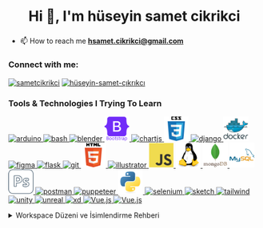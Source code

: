 <h1 align="center">Hi 👋, I'm hüseyin samet cikrikci</h1>
<h3 align="center"></h3>

- 📫 How to reach me **hsamet.cikrikci@gmail.com**

<h3 align="left">Connect with me:</h3>
<p align="left">
    <a href="https://codepen.io/sametcikrikci" target="blank"><img align="center"
            src="https://raw.githubusercontent.com/rahuldkjain/github-profile-readme-generator/master/src/images/icons/Social/codepen.svg"
            alt="sametcikrikci" height="30" width="40" /></a>
    <a href="https://linkedin.com/in/hüseyin-samet-çıkrıkcı" target="blank"><img align="center"
            src="https://raw.githubusercontent.com/rahuldkjain/github-profile-readme-generator/master/src/images/icons/Social/linked-in-alt.svg"
            alt="hüseyin-samet-çıkrıkcı" height="30" width="40" /></a>
</p>

### Tools & Technologies I Trying To Learn
<p align="left">
    <a href="https://www.arduino.cc/" target="_blank" rel="noreferrer"> <img src="https://cdn.worldvectorlogo.com/logos/arduino-1.svg" alt="arduino" width="50" height="50" /> </a>
    <a href="https://www.gnu.org/software/bash/" target="_blank" rel="noreferrer"> <img src="https://www.vectorlogo.zone/logos/gnu_bash/gnu_bash-icon.svg" alt="bash" width="50" height="50" /> </a>
    <a href="https://www.blender.org/" target="_blank" rel="noreferrer"> <img src="https://download.blender.org/branding/community/blender_community_badge_white.svg" alt="blender" width="50" height="50" /> </a>
    <a href="https://getbootstrap.com" target="_blank" rel="noreferrer"> <img src="https://raw.githubusercontent.com/devicons/devicon/master/icons/bootstrap/bootstrap-plain-wordmark.svg" alt="bootstrap" width="50" height="50" /> </a>
    <a href="https://www.chartjs.org" target="_blank" rel="noreferrer"> <img src="https://www.chartjs.org/media/logo-title.svg" alt="chartjs" width="50" height="50" /> </a>
    <a href="https://www.w3schools.com/css/" target="_blank" rel="noreferrer"> <img src="https://raw.githubusercontent.com/devicons/devicon/master/icons/css3/css3-original-wordmark.svg" alt="css3" width="50" height="50" /> </a> 
    <a href="https://www.djangoproject.com/" target="_blank" rel="noreferrer"> <img src="https://cdn.worldvectorlogo.com/logos/django.svg" alt="django" width="50" height="50" /> </a> 
    <a href="https://www.docker.com/" target="_blank" rel="noreferrer"> <img src="https://raw.githubusercontent.com/devicons/devicon/master/icons/docker/docker-original-wordmark.svg" alt="docker" width="50" height="50" /> </a> 
    <a href="https://www.figma.com/" target="_blank" rel="noreferrer"> <img src="https://www.vectorlogo.zone/logos/figma/figma-icon.svg" alt="figma" width="50" height="50" /> </a> 
    <a href="https://flask.palletsprojects.com/" target="_blank" rel="noreferrer"> <img src="https://www.vectorlogo.zone/logos/pocoo_flask/pocoo_flask-icon.svg" alt="flask" width="50" height="50" /> </a> 
    <a href="https://git-scm.com/" target="_blank" rel="noreferrer"> <img src="https://www.vectorlogo.zone/logos/git-scm/git-scm-icon.svg" alt="git" width="50" height="50" /> </a>
    <a href="https://www.w3.org/html/" target="_blank" rel="noreferrer"> <img src="https://raw.githubusercontent.com/devicons/devicon/master/icons/html5/html5-original-wordmark.svg" alt="html5" width="50" height="50" /> </a> 
    <a href="https://www.adobe.com/in/products/illustrator.html" target="_blank" rel="noreferrer"> <img src="https://www.vectorlogo.zone/logos/adobe_illustrator/adobe_illustrator-icon.svg" alt="illustrator" width="50" height="50" /> </a> 
    <a href="https://developer.mozilla.org/en-US/docs/Web/JavaScript" target="_blank" rel="noreferrer"> <img src="https://raw.githubusercontent.com/devicons/devicon/master/icons/javascript/javascript-original.svg" alt="javascript" width="50" height="50" /> </a> 
    <a href="https://www.linux.org/" target="_blank" rel="noreferrer"> <img src="https://raw.githubusercontent.com/devicons/devicon/master/icons/linux/linux-original.svg" alt="linux" width="50" height="50" /> </a> 
    <a href="https://www.mongodb.com/" target="_blank" rel="noreferrer"> <img src="https://raw.githubusercontent.com/devicons/devicon/master/icons/mongodb/mongodb-original-wordmark.svg" alt="mongodb" width="50" height="50" /> </a> 
    <a href="https://www.mysql.com/" target="_blank" rel="noreferrer"> <img src="https://raw.githubusercontent.com/devicons/devicon/master/icons/mysql/mysql-original-wordmark.svg" alt="mysql" width="50" height="50" /> </a> 
    <a href="https://www.photoshop.com/en" target="_blank" rel="noreferrer"> <img src="https://raw.githubusercontent.com/devicons/devicon/master/icons/photoshop/photoshop-line.svg" alt="photoshop" width="50" height="50" /> </a> 
    <a href="https://postman.com" target="_blank" rel="noreferrer"> <img src="https://www.vectorlogo.zone/logos/getpostman/getpostman-icon.svg" alt="postman" width="50" height="50" /> </a> 
    <a href="https://github.com/puppeteer/puppeteer" target="_blank" rel="noreferrer">  <img src="https://www.vectorlogo.zone/logos/pptrdev/pptrdev-official.svg" alt="puppeteer" width="50" height="50" /> </a> 
    <a href="https://www.python.org" target="_blank" rel="noreferrer"> <img src="https://raw.githubusercontent.com/devicons/devicon/master/icons/python/python-original.svg" alt="python" width="50" height="50" /> </a> 
    <a href="https://www.selenium.dev" target="_blank" rel="noreferrer"> <img src="https://raw.githubusercontent.com/detain/svg-logos/780f25886650cef088af994181646db2f6b1a3f8/svg/selenium-logo.svg" alt="selenium" width="50" height="50" /> </a>
    <a href="https://www.sketch.com/" target="_blank" rel="noreferrer"> <img src="https://www.vectorlogo.zone/logos/sketchapp/sketchapp-icon.svg" alt="sketch" width="50"height="50" /> </a>
    <a href="https://tailwindcss.com/" target="_blank" rel="noreferrer"> <img src="https://www.vectorlogo.zone/logos/tailwindcss/tailwindcss-icon.svg" alt="tailwind" width="50" height="50" /> </a>
    <a href="https://unity.com/" target="_blank" rel="noreferrer"> <img src="https://www.vectorlogo.zone/logos/unity3d/unity3d-icon.svg" alt="unity" width="50" height="50" /> </a>
    <a href="https://unrealengine.com/" target="_blank" rel="noreferrer"> <img src="https://raw.githubusercontent.com/kenangundogan/fontisto/036b7eca71aab1bef8e6a0518f7329f13ed62f6b/icons/svg/brand/unreal-engine.svg" alt="unreal" width="50" height="50" /> </a>
    <a href="https://www.adobe.com/products/xd.html" target="_blank" rel="noreferrer"> <img src="https://cdn.worldvectorlogo.com/logos/adobe-xd.svg" alt="xd" width="50" height="50" /> </a>
    <a href="https://vuejs.org/" target="_blank" rel="noreferrer"><img src="https://profilinator.rishav.dev/skills-assets/vuejs-original-wordmark.svg" alt="Vue.js" width="50" height="50"/> </a>
    <a href="https://www.blender.org/" target="_blank" rel="noreferrer"><img src="https://upload.wikimedia.org/wikipedia/commons/0/0c/Blender_logo_no_text.svg" alt="Vue.js" width="50" height="50"/> </a>
</p>


<details>
<summary>Workspace Düzeni ve İsimlendirme Rehberi</summary>
<br>

Bu belge, projelerini ve dosyalarını tutarlı, profesyonel ve anlaşılır bir biçimde organize etmeni sağlayacak rehberdir.

---
<br>
<details>
<summary>📁 Klasör Yapısı</summary>
<br>

```
workspace/
├── 01-company_jobs/             # Şirketlerdeki profesyonel projeler
│   ├── companyA-clientX-api
│   ├── companyB-dashboard
│   └── companyC-automation
│
├── 02-projects/                # Kendi projelerin
│   ├── frontend/
│   │   ├── react-weather-app
│   │   ├── vue-task-manager
│   │   └── html-css-demos
│   ├── backend/
│   │   ├── django-user-api
│   │   └── express-note-app
│   ├── fullstack/
│   │   ├── fs-react-flask-chat
│   │   └── fs-vue-node-crud
│   ├── automation/
│   │   ├── python-script-telegram
│   │   └── bash-project-init
│   ├── mobile/
│   │   ├── swift-app-demo
│   │   └── swift-ui-components
│   ├── bash/
│   │   ├── bash-utils
│   │   └── shell-scripting-samples
│   └── ai-ml/
│       ├── huggingface-labeling
│       ├── image-classification
│       └── fine-tuning-projects
│
├── 03-experiments/             # Deneme, test ve yarım kalan projeler
│   ├── experimental/
│   │   ├── ai-voice-experiment
│   │   └── unfinished-api-test
│   └── quick-tests/
│       ├── single-html-demo
│       └── simple-python-script
│
├── 04-docs-resources/          # Dokümanlar ve referans materyaller
│   ├── cheatsheets/
│   ├── pdfs/
│   └── markdown-notes/
│
├── 05-tmp/                     # Geçici çalışma alanı
```
</details>

<br>

<details>
<summary>📝 Proje İsimlendirme Yapısı</summary>
<br>

```
<tur>-<teknoloji>-<proje-aciklama>-<opsiyonel-kisa-tanim>
```

- `tur`: İş türünü belirtir.
  - `fs` - Full Stack
  - `fe` - Frontend
  - `be` - Backend
  - `auto` - Automation
  - `exp` - Experimental
  - `job` - Şirket veya müşteri bazlı proje

- `teknoloji`: Kullanılan teknoloji veya framework.
  - `react`, `vue`, `django`, `express`, `flask`, `node`, `py`, `bash`, `swift`, `ai`

- `proje-aciklama`: Projeyi net tanımlayan kısa ifade.

- `opsiyonel-kisa-tanim`: Projenin türü veya durumuyla ilgili ekstra kısaltma.
  - `v1`, `test`, `demo`, `prod`, `wip` (work in progress)

### İsimlendirme Örnekleri
  - **Frontend Proje**: `fe-react-weather-v1`
  - **Backend API**: `be-flask-user-auth`
  - **Full Stack Proje**: `fs-vue-node-blog`
  - **Şirket Projesi**: `job-companyA-crm-dashboard`
  - **Deneme Projesi**: `exp-python-ai-chat`
  - **Yarım kalan proje**: `exp-react-game-wip`
  - **Yapay Zeka Projesi**: `ai-huggingface-image-classifier`
</details>

<br>

<details>
<summary>📌 Önemli Notlar</summary>
<br>

```
- Projelerde **uzun isimler yerine**, anlaşılır kısaltmalar kullan.
- İşveren veya arkadaşlara yapılan işler için kısa ve net kodlar kullanabilirsin:
  - `fX-telegram-bot`
  - `cY-web-scraper`
```
</details>
<br>

GitHub'da bir Markdown dosyası oluşturarak projelerinin dizin yapısını ve içeriğini paylaşmak oldukça yararlı olacaktır. Böylece hem kendin için referans oluşturur, hem de başkaları projelerini kolayca inceleyebilir ve örnek alabilir.

</details>
